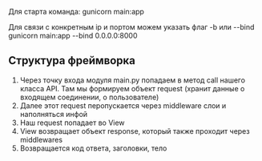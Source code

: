 Для старта команда: gunicorn main:app

Для связи с конкретным ip и портом можем указать флаг -b или --bind
gunicorn main:app --bind 0.0.0.0:8000


## Структура фреймворка

1. Через точку входа модуля main.py попадаем в метод call нашего класса API. Там мы формируем объект request (хранит данные о входящем соединении, о пользователе)
2. Далее этот request перопускается через middleware слои и наполняться инфой
3. Наш request попадает во View
4. View возвращает объект response, который также проходит через middlewares
5. Возвращается код ответа, заголовки, тело